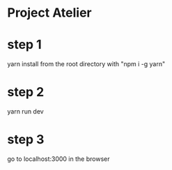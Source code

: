 # Project Atelier

# step 1
yarn install from the root directory with "npm i -g yarn"

# step 2
yarn run dev

# step 3
go to localhost:3000 in the browser


